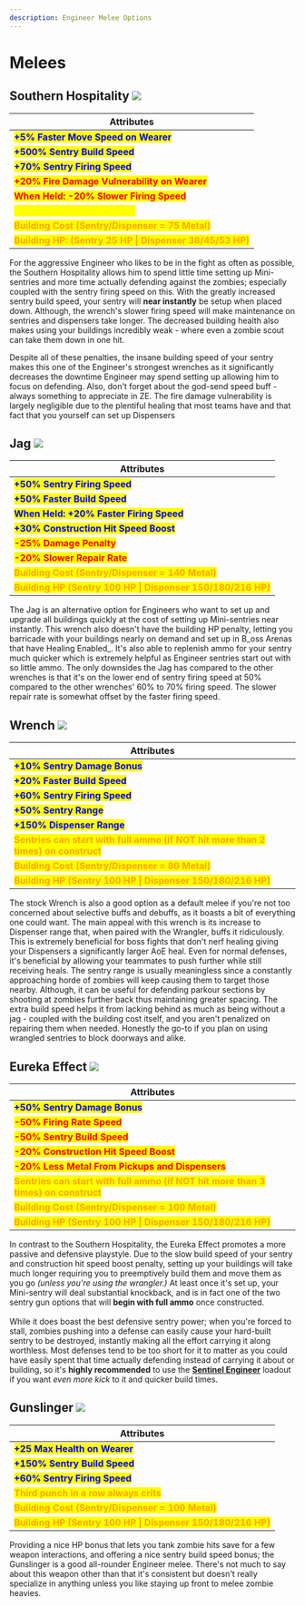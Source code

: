 ```yaml
---
description: Engineer Melee Options
---
```


# Melees

## Southern Hospitality   ![](../../../.gitbook/assets/100px-Item\_icon\_Southern\_Hospitality.png)

| Attributes                                                                                  |
| ------------------------------------------------------------------------------------------- |
| <mark style="color:blue;">**+5% Faster Move Speed on Wearer**</mark>                        |
| <mark style="color:blue;">**+500% Sentry Build Speed**</mark>                               |
| <mark style="color:blue;">**+70% Sentry Firing Speed**</mark>                               |
| <mark style="color:red;">**+20% Fire Damage Vulnerability on Wearer**</mark>                |
| <mark style="color:red;">**When Held: -20% Slower Firing Speed**</mark>                     |
| <mark style="color:yellow;">**On Hit: Bleed for 5 seconds**</mark>                          |
| <mark style="color:orange;">**Building Cost (Sentry/Dispenser = 75 Metal)**</mark>          |
| <mark style="color:orange;">**Building HP: (Sentry 25 HP \| Dispenser 38/45/53 HP)**</mark> |

For the aggressive Engineer who likes to be in the fight as often as possible, the Southern Hospitality allows him to spend little time setting up Mini-sentries and more time actually defending against the zombies; especially coupled with the sentry firing speed on this. With the greatly increased sentry build speed, your sentry will **near instantly** be setup when placed down. Although, the wrench's slower firing speed will make maintenance on sentries and dispensers take longer. The decreased building health also makes using your buildings incredibly weak - where even a zombie scout can take them down in one hit.

Despite all of these penalties, the insane building speed of your sentry makes this one of the Engineer's strongest wrenches as it significantly decreases the downtime Engineer may spend setting up allowing him to focus on defending. Also, don't forget about the god-send speed buff - always something to appreciate in ZE. The fire damage vulnerability is largely negligible due to the plentiful healing that most teams have and that fact that you yourself can set up Dispensers

## Jag   ![](../../../.gitbook/assets/100px-Item\_icon\_Jag.png)

| Attributes                                                                                     |
| ---------------------------------------------------------------------------------------------- |
| <mark style="color:blue;">**+50% Sentry Firing Speed**</mark>                                  |
| <mark style="color:blue;">**+50% Faster Build Speed**</mark>                                   |
| <mark style="color:blue;">**When Held: +20% Faster Firing Speed**</mark>                       |
| <mark style="color:blue;">**+30% Construction Hit Speed Boost**</mark>                         |
| <mark style="color:red;">**-25% Damage Penalty**</mark>                                        |
| <mark style="color:red;">**-20% Slower Repair Rate**</mark>                                    |
| <mark style="color:orange;">**Building Cost (Sentry/Dispenser = 140 Metal)**</mark>            |
| <mark style="color:orange;">**Building HP (Sentry 100 HP \| Dispenser 150/180/216 HP)**</mark> |

The Jag is an alternative option for Engineers who want to set up and upgrade all buildings quickly at the cost of setting up Mini-sentries near instantly. This wrench also doesn't have the building HP penalty, letting you barricade with your buildings nearly on demand and set up in B_oss Arenas that have Healing Enabled_. It's also able to replenish ammo for your sentry much quicker which is extremely helpful as Engineer sentries start out with so little ammo. The only downsides the Jag has compared to the other wrenches is that it's on the lower end of sentry firing speed at 50% compared to the other wrenches' 60% to 70% firing speed. The slower repair rate is somewhat offset by the faster firing speed.

## Wrench   ![](../../../.gitbook/assets/100px-Item\_icon\_Wrench.png)

| Attributes                                                                                                           |
| -------------------------------------------------------------------------------------------------------------------- |
| <mark style="color:blue;">**+10% Sentry Damage Bonus**</mark>                                                        |
| <mark style="color:blue;">**+20% Faster Build Speed**</mark>                                                         |
| <mark style="color:blue;">**+60% Sentry Firing Speed**</mark>                                                        |
| <mark style="color:blue;">**+50% Sentry Range**</mark>                                                               |
| <mark style="color:blue;">**+150% Dispenser Range**</mark>                                                           |
| <mark style="color:orange;">**Sentries can start with full ammo (if NOT hit more than 2 times) on construct**</mark> |
| <mark style="color:orange;">**Building Cost (Sentry/Dispenser = 80 Metal)**</mark>                                   |
| <mark style="color:orange;">**Building HP (Sentry 100 HP \| Dispenser 150/180/216 HP)**</mark>                       |

The stock Wrench is also a good option as a default melee if you're not too concerned about selective buffs and debuffs, as it boasts a bit of everything one could want. The main appeal with this wrench is its increase to Dispenser range that, when paired with the Wrangler, buffs it ridiculously. This is extremely beneficial for boss fights that don't nerf healing giving your Dispensers a significantly larger AoE heal. Even for normal defenses, it's beneficial by allowing your teammates to push further while still receiving heals. The sentry range is usually meaningless since a constantly approaching horde of zombies will keep causing them to target those nearby. Although, it can be useful for defending parkour sections by shooting at zombies further back thus maintaining greater spacing. The extra build speed helps it from lacking behind as much as being without a jag - coupled with the building cost itself, and you aren't penalized on repairing them when needed. Honestly the go-to if you plan on using wrangled sentries to block doorways and alike.

## Eureka Effect   ![](../../../.gitbook/assets/100px-Item\_icon\_Eureka\_Effect.png)

| Attributes                                                                                                           |
| -------------------------------------------------------------------------------------------------------------------- |
| <mark style="color:blue;">**+50% Sentry Damage Bonus**</mark>                                                        |
| <mark style="color:red;">**-50% Firing Rate Speed**</mark>                                                           |
| <mark style="color:red;">**-50% Sentry Build Speed**</mark>                                                          |
| <mark style="color:red;">**-20% Construction Hit Speed Boost**</mark>                                                |
| <mark style="color:red;">**-20% Less Metal From Pickups and Dispensers**</mark>                                      |
| <mark style="color:orange;">**Sentries can start with full ammo (if NOT hit more than 3 times) on construct**</mark> |
| <mark style="color:orange;">**Building Cost (Sentry/Dispenser = 100 Metal)**</mark>                                  |
| <mark style="color:orange;">**Building HP (Sentry 100 HP \| Dispenser 150/180/216 HP)**</mark>                       |

In contrast to the Southern Hospitality, the Eureka Effect promotes a more passive and defensive playstyle. Due to the slow build speed of your sentry and construction hit speed boost penalty, setting up your buildings will take much longer requiring you to preemptively build them and move them as you go _(unless you're using the wrangler.)_ At least once it's set up, your Mini-sentry will deal substantial knockback, and is in fact one of the two sentry gun options that will **begin with full ammo** once constructed.\
\
While it does boast the best defensive sentry power; when you're forced to stall, zombies pushing into a defense can easily cause your hard-built sentry to be destroyed, instantly making all the effort carrying it along worthless. Most defenses tend to be too short for it to matter as you could have easily spent that time actually defending instead of carrying it about or building, so it's **highly recommended** to use the [**Sentinel Engineer**](../../human-meta-discussion-outdated-+loadouts/class-loadouts-demoman-heavy-engineer.md#sentinel-engineer) loadout if you want _even more kick_ to it and quicker build times.

## Gunslinger   ![](../../../.gitbook/assets/100px-Item\_icon\_Gunslinger.png)

| Attributes                                                                                     |
| ---------------------------------------------------------------------------------------------- |
| <mark style="color:blue;">**+25 Max Health on Wearer**</mark>                                  |
| <mark style="color:blue;">**+150% Sentry Build Speed**</mark>                                  |
| <mark style="color:blue;">**+60% Sentry Firing Speed**</mark>                                  |
| <mark style="color:orange;">**Third punch in a row always crits**</mark>                       |
| <mark style="color:orange;">**Building Cost (Sentry/Dispenser = 100 Metal)**</mark>            |
| <mark style="color:orange;">**Building HP (Sentry 100 HP \| Dispenser 150/180/216 HP)**</mark> |

Providing a nice HP bonus that lets you tank zombie hits save for a few weapon interactions, and offering a nice sentry build speed bonus; the Gunslinger is a good all-rounder Engineer melee. There's not much to say about this weapon other than that it's consistent but doesn't really specialize in anything unless you like staying up front to melee zombie heavies.
